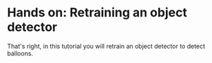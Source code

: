 # Hands on: Retraining an object detector

That's right, in this tutorial you will retrain an object detector to detect
balloons.

